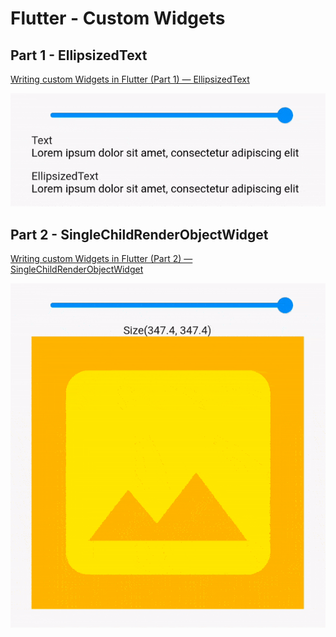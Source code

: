 # Flutter - Custom Widgets

## Part 1 - EllipsizedText

[Writing custom Widgets in Flutter (Part 1) — EllipsizedText](https://rlesovyi.medium.com/writing-custom-widgets-in-flutter-part-1-ellipsizedtext-a0efdc1368a8)

![part1_example](part1-example.gif)

## Part 2 - SingleChildRenderObjectWidget

[Writing custom Widgets in Flutter (Part 2) — SingleChildRenderObjectWidget](https://rlesovyi.medium.com/writing-custom-widgets-in-flutter-part-2-singlechildrenderobjectwidget-5637fecdf9bb)

![part2_example](part2-example.gif)
